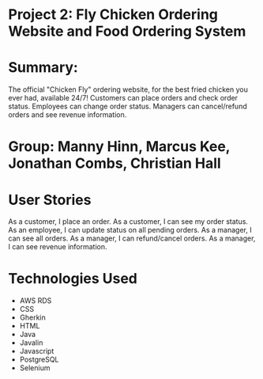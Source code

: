 # Project 2: Fly Chicken Ordering Website and Food Ordering System

# Summary:
The official "Chicken Fly" ordering website, for the best fried chicken you ever had, available 24/7! Customers can place orders and check order status. Employees can change order status. Managers can cancel/refund orders and see revenue information.

# Group: Manny Hinn, Marcus Kee, Jonathan Combs, Christian Hall

# User Stories
As a customer, I place an order.
As a customer, I can see my order status.
As an employee, I can update status on all pending orders.
As a manager, I can see all orders.
As a manager, I can refund/cancel orders.
As a manager, I can see revenue information.

# Technologies Used
- AWS RDS
- CSS
- Gherkin
- HTML
- Java
- Javalin
- Javascript
- PostgreSQL
- Selenium
